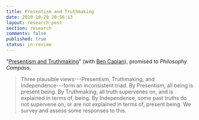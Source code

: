 ```yaml
---
title: Presentism and Truthmaking
date: 2010-10-20 20:56:13
layout: research-post
section: research
comments: false
published: true
status: in-review
---
```


"[Presentism and Truthmaking](/research/presentism-and-truthmaking.pdf)"
(with [Ben Caplan](http://people.cohums.ohio-state.edu/caplan16/)),
promised to *Philosophy Compass*.

> Three plausible views---Presentism, Truthmaking, and
> Independence---form an inconsistent triad. By Presentism, all being
> is present being. By Truthmaking, all truth supervenes on, and is
> explained in terms of, being. By Independence, some past
> truths do not supervene on, or are not explained in terms of,
> present being. We survey and assess some responses to this.